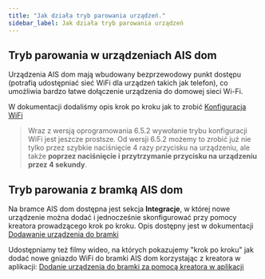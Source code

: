```yaml
---
title: "Jak działa tryb parowania urządzeń."
sidebar_label: Jak działa tryb parowania urządzeń
---
```


## Tryb parowania w urządzeniach AIS dom

Urządzenia AIS dom mają wbudowany bezprzewodowy punkt dostępu (potrafią udostępniać sieć WiFi dla urządzeń takich jak telefon), co umożliwia bardzo łatwe dołączenie urządzenia do domowej sieci Wi-Fi.

W dokumentacji dodaliśmy opis krok po kroku jak to zrobić [Konfiguracja WiFi](/AIS-docs/docs/en/ais_iot_browser.html#konfiguracja-wi-fi)

> Wraz z wersją oprogramowania 6.5.2 wywołanie trybu konfiguracji WiFi jest jeszcze prostsze. Od wersji 6.5.2 możemy to zrobić już nie tylko przez szybkie naciśnięcie 4 razy przycisku na urządzeniu, ale także **poprzez naciśnięcie i przytrzymanie przycisku na urządzeniu przez 4 sekundy**.


## Tryb parowania z bramką AIS dom

Na bramce AIS dom dostępna jest sekcja **Integracje**, w której nowe urządzenie można dodać i jednocześnie skonfigurować przy pomocy kreatora prowadzącego krok po kroku.
Opis dostępny jest w dokumentacji [Dodawanie urządzenia do bramki](/AIS-docs/docs/en/ais_iot_add_to_gate.html)


Udostępniamy też filmy wideo, na których pokazujemy "krok po kroku" jak dodać nowe gniazdo WiFi do bramki AIS dom korzystając z kreatora w aplikacji:
[Dodanie urządzenia do bramki za pomocą kreatora w aplikacji](/AIS-docs/docs/en/ais_iot_gate.html)
